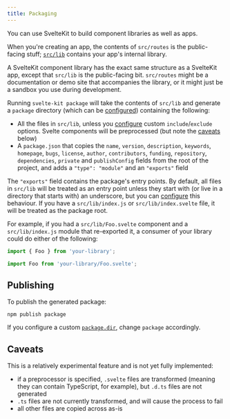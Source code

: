 ```yaml
---
title: Packaging
---
```


You can use SvelteKit to build component libraries as well as apps.

When you're creating an app, the contents of `src/routes` is the public-facing stuff; [`src/lib`](#modules-lib) contains your app's internal library.

A SvelteKit component library has the exact same structure as a SvelteKit app, except that `src/lib` is the public-facing bit. `src/routes` might be a documentation or demo site that accompanies the library, or it might just be a sandbox you use during development.

Running `svelte-kit package` will take the contents of `src/lib` and generate a `package` directory (which can be [configured](#configuration-package)) containing the following:

- All the files in `src/lib`, unless you [configure](#configuration-package) custom `include`/`exclude` options. Svelte components will be preprocessed (but note the [caveats](#packaging-caveats) below)
- A `package.json` that copies the `name`, `version`, `description`, `keywords`, `homepage`, `bugs`, `license`, `author`, `contributors`, `funding`, `repository`, `dependencies`, `private` and `publishConfig` fields from the root of the project, and adds a `"type": "module"` and an `"exports"` field

The `"exports"` field contains the package's entry points. By default, all files in `src/lib` will be treated as an entry point unless they start with (or live in a directory that starts with) an underscore, but you can [configure](#configuration-package) this behaviour. If you have a `src/lib/index.js` or `src/lib/index.svelte` file, it will be treated as the package root.

For example, if you had a `src/lib/Foo.svelte` component and a `src/lib/index.js` module that re-exported it, a consumer of your library could do either of the following:

```js
import { Foo } from 'your-library';
```

```js
import Foo from 'your-library/Foo.svelte';
```

## Publishing

To publish the generated package:

```
npm publish package
```

If you configure a custom [`package.dir`](#configuration-package), change `package` accordingly.

## Caveats

This is a relatively experimental feature and is not yet fully implemented:

- if a preprocessor is specified, `.svelte` files are transformed (meaning they can contain TypeScript, for example), but `.d.ts` files are not generated
- `.ts` files are not currently transformed, and will cause the process to fail
- all other files are copied across as-is
